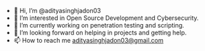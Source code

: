 - 👋 Hi, I’m @adityasinghjadon03
- 👀 I’m interested in Open Source Development and Cybersecurity.
- 🌱 I’m currently working on penetration testing and scripting.
- 💞️ I’m looking forward on helping in projects and getting help.
- 📫 How to reach me adityasinghjadon03@gmail.com

<!---
adityasinghjadon03/adityasinghjadon03 is a ✨ special ✨ repository because its `README.md` (this file) appears on your GitHub profile.
You can click the Preview link to take a look at your changes.
--->
